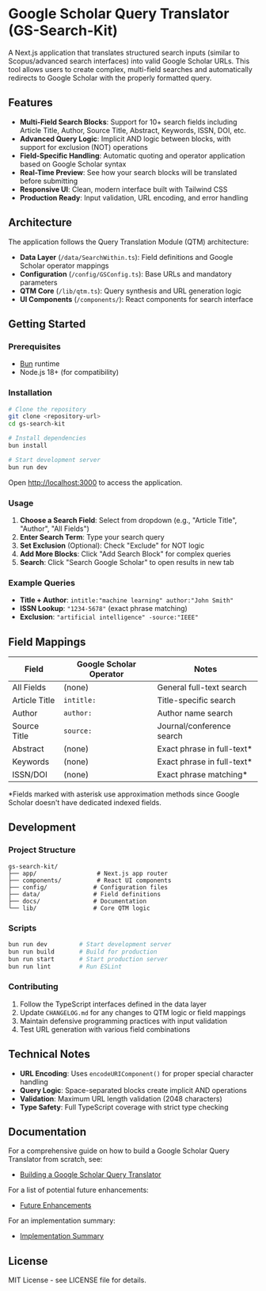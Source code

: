 # Google Scholar Query Translator (GS-Search-Kit)

A Next.js application that translates structured search inputs (similar to Scopus/advanced search interfaces) into valid Google Scholar URLs. This tool allows users to create complex, multi-field searches and automatically redirects to Google Scholar with the properly formatted query.

## Features

- **Multi-Field Search Blocks**: Support for 10+ search fields including Article Title, Author, Source Title, Abstract, Keywords, ISSN, DOI, etc.
- **Advanced Query Logic**: Implicit AND logic between blocks, with support for exclusion (NOT) operations
- **Field-Specific Handling**: Automatic quoting and operator application based on Google Scholar syntax
- **Real-Time Preview**: See how your search blocks will be translated before submitting
- **Responsive UI**: Clean, modern interface built with Tailwind CSS
- **Production Ready**: Input validation, URL encoding, and error handling

## Architecture

The application follows the Query Translation Module (QTM) architecture:

- **Data Layer** (`/data/SearchWithin.ts`): Field definitions and Google Scholar operator mappings
- **Configuration** (`/config/GSConfig.ts`): Base URLs and mandatory parameters
- **QTM Core** (`/lib/qtm.ts`): Query synthesis and URL generation logic
- **UI Components** (`/components/`): React components for search interface

## Getting Started

### Prerequisites

- [Bun](https://bun.sh/) runtime
- Node.js 18+ (for compatibility)

### Installation

```bash
# Clone the repository
git clone <repository-url>
cd gs-search-kit

# Install dependencies
bun install

# Start development server
bun run dev
```

Open [http://localhost:3000](http://localhost:3000) to access the application.

### Usage

1. **Choose a Search Field**: Select from dropdown (e.g., "Article Title", "Author", "All Fields")
2. **Enter Search Term**: Type your search query
3. **Set Exclusion** (Optional): Check "Exclude" for NOT logic
4. **Add More Blocks**: Click "Add Search Block" for complex queries
5. **Search**: Click "Search Google Scholar" to open results in new tab

### Example Queries

- **Title + Author**: `intitle:"machine learning" author:"John Smith"`
- **ISSN Lookup**: `"1234-5678"` (exact phrase matching)
- **Exclusion**: `"artificial intelligence" -source:"IEEE"`

## Field Mappings

| Field         | Google Scholar Operator | Notes                       |
| ------------- | ----------------------- | --------------------------- |
| All Fields    | (none)                  | General full-text search    |
| Article Title | `intitle:`              | Title-specific search       |
| Author        | `author:`               | Author name search          |
| Source Title  | `source:`               | Journal/conference search   |
| Abstract      | (none)                  | Exact phrase in full-text\* |
| Keywords      | (none)                  | Exact phrase in full-text\* |
| ISSN/DOI      | (none)                  | Exact phrase matching\*     |

\*Fields marked with asterisk use approximation methods since Google Scholar doesn't have dedicated indexed fields.

## Development

### Project Structure

```
gs-search-kit/
├── app/                 # Next.js app router
├── components/          # React UI components
├── config/             # Configuration files
├── data/               # Field definitions
├── docs/               # Documentation
└── lib/                # Core QTM logic
```

### Scripts

```bash
bun run dev         # Start development server
bun run build       # Build for production
bun run start       # Start production server
bun run lint        # Run ESLint
```

### Contributing

1. Follow the TypeScript interfaces defined in the data layer
2. Update `CHANGELOG.md` for any changes to QTM logic or field mappings
3. Maintain defensive programming practices with input validation
4. Test URL generation with various field combinations

## Technical Notes

- **URL Encoding**: Uses `encodeURIComponent()` for proper special character handling
- **Query Logic**: Space-separated blocks create implicit AND operations
- **Validation**: Maximum URL length validation (2048 characters)
- **Type Safety**: Full TypeScript coverage with strict type checking

## Documentation

For a comprehensive guide on how to build a Google Scholar Query Translator from scratch, see:

- [Building a Google Scholar Query Translator](docs/building-google-scholar-query-translator.md)

For a list of potential future enhancements:

- [Future Enhancements](docs/future-enhancements.md)

For an implementation summary:

- [Implementation Summary](docs/implementation-summary.md)

## License

MIT License - see LICENSE file for details.
